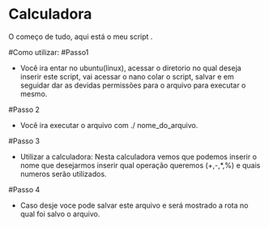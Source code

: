 # Calculadora
O começo de tudo, aqui está o meu script . 

#Como utilizar:
#Passo1

- Você ira entar no ubuntu(linux), acessar o diretorio no qual deseja inserir este script, vai acessar o nano colar o script, salvar e em seguidar dar as devidas permissões para o arquivo para executar o mesmo.

#Passo 2
- Você ira executar o arquivo com ./ nome_do_arquivo.

#Passo 3
- Utilizar a calculadora: Nesta calculadora vemos que podemos inserir o nome que desejarmos inserir qual operação queremos (+,-,*,%) e quais numeros serão utilizados.

#Passo 4
- Caso desje voce pode salvar este arquivo e será mostrado a rota no qual foi salvo o arquivo.
